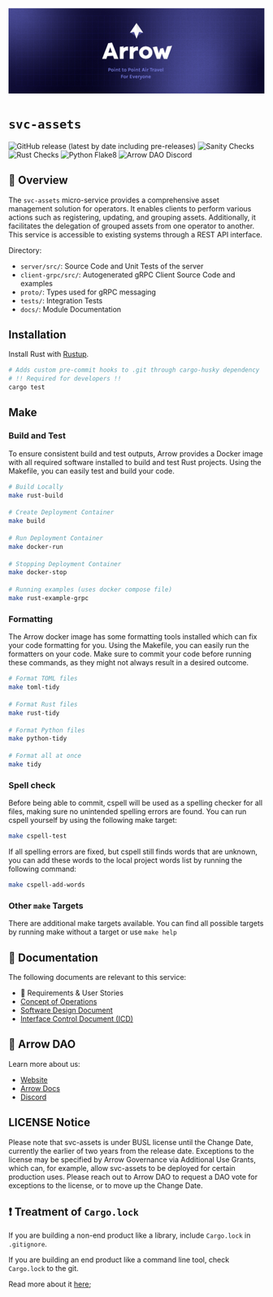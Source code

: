 ![Arrow Banner](https://github.com/Arrow-air/.github/raw/main/profile/assets/arrow_v2_twitter-banner_neu.png)

# `svc-assets`

![GitHub release (latest by date including pre-releases)](https://img.shields.io/github/v/release/Arrow-air/svc-assets?include_prereleases)
![Sanity Checks](https://github.com/arrow-air/svc-assets/actions/workflows/sanity_checks.yml/badge.svg?branch=main)
![Rust Checks](https://github.com/arrow-air/svc-assets/actions/workflows/rust_ci.yml/badge.svg?branch=main)
![Python Flake8](https://github.com/arrow-air/svc-assets/actions/workflows/python_ci.yml/badge.svg?branch=main)
![Arrow DAO
Discord](https://img.shields.io/discord/853833144037277726?style=plastic)


## :telescope: Overview

The `svc-assets` micro-service provides a comprehensive asset management
solution for operators. It enables clients to perform various actions
such as registering, updating, and grouping assets. Additionally, it
facilitates the delegation of grouped assets from one operator to
another. This service is accessible to existing systems through a REST
API interface.

Directory:
- `server/src/`: Source Code and Unit Tests of the server
- `client-grpc/src/`: Autogenerated gRPC Client Source Code and examples
- `proto/`: Types used for gRPC messaging
- `tests/`: Integration Tests
- `docs/`: Module Documentation

## Installation

Install Rust with [Rustup](https://www.rust-lang.org/tools/install).

```bash
# Adds custom pre-commit hooks to .git through cargo-husky dependency
# !! Required for developers !!
cargo test
```

## Make

### Build and Test

To ensure consistent build and test outputs, Arrow provides a Docker image with all required software installed to build and test Rust projects.
Using the Makefile, you can easily test and build your code.

```bash
# Build Locally
make rust-build

# Create Deployment Container
make build

# Run Deployment Container
make docker-run

# Stopping Deployment Container
make docker-stop

# Running examples (uses docker compose file)
make rust-example-grpc
```

### Formatting

The Arrow docker image has some formatting tools installed which can fix your code formatting for you.
Using the Makefile, you can easily run the formatters on your code.
Make sure to commit your code before running these commands, as they might not always result in a desired outcome.

```bash
# Format TOML files
make toml-tidy

# Format Rust files
make rust-tidy

# Format Python files
make python-tidy

# Format all at once
make tidy
```

### Spell check

Before being able to commit, cspell will be used as a spelling checker for all files, making sure no unintended spelling errors are found.
You can run cspell yourself by using the following make target:
```bash
make cspell-test
```

If all spelling errors are fixed, but cspell still finds words that are unknown, you can add these words to the local project words list by running the following command:
```bash
make cspell-add-words
```

### Other `make` Targets

There are additional make targets available. You can find all possible targets by running make without a target or use `make help`

## :scroll: Documentation
The following documents are relevant to this service:
- :construction: Requirements & User Stories
- [Concept of Operations](./docs/conops.md)
- [Software Design Document](./docs/sdd.md)
- [Interface Control Document (ICD)](./docs/icd.md)

## :busts_in_silhouette: Arrow DAO
Learn more about us:
- [Website](https://www.arrowair.com/)
- [Arrow Docs](https://www.arrowair.com/docs/intro)
- [Discord](https://discord.com/invite/arrow)

## LICENSE Notice

Please note that svc-assets is under BUSL license until the Change Date, currently the earlier of two years from the release date. Exceptions to the license may be specified by Arrow Governance via Additional Use Grants, which can, for example, allow svc-assets to be deployed for certain production uses. Please reach out to Arrow DAO to request a DAO vote for exceptions to the license, or to move up the Change Date.

## :exclamation: Treatment of `Cargo.lock`
If you are building a non-end product like a library, include `Cargo.lock` in `.gitignore`.

If you are building an end product like a command line tool, check `Cargo.lock` to the git. 

Read more about it [here](https://doc.rust-lang.org/cargo/guide/cargo-toml-vs-cargo-lock.html);
